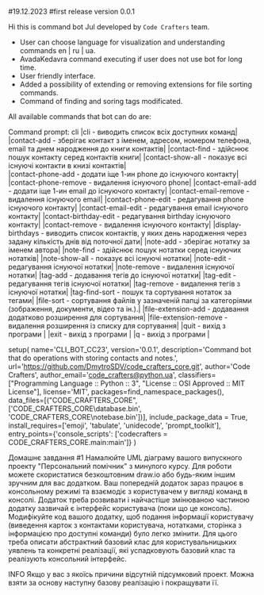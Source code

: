 #19.12.2023
#first release version 0.0.1

Hi this is command bot Jul developed by `Code Crafters` team. 
- User can choose language for visualization and understanding commands en | ru | ua.
- AvadaKedavra command executing if user does not use bot for long time.
- User friendly interface.
- Added a possibility of extending or removing extensions for file sorting commands.
- Command of finding and soring tags modificated.

All available commands that bot can do are:

Command prompt: cli
|cli        - виводить список всіх доступних команд|
|contact-add - зберігає контакт з іменем, адресом, номером телефона, email та днем народження до книги контактів|
|contact-find - здійснює пошук контакту серед контактів книги|
|contact-show-all - показує всі існуючі контакти в книзі контактів|       
|contact-phone-add - додати іще 1-ин phone до існуючого контакту|
|contact-phone-remove - видалення існуючого phone|
|contact-email-add - додати іще 1-ин email до існуючого контакту|
|contact-email-remove - видалення існуючого email|
|contact-phone-edit - редагування phone існуючого контакту|
|contact-email-edit - редагування email існуючого контакту|
|contact-birthday-edit - редагування birthday існуючого контакту|
|contact-remove - видалення існуючого контакту|
|display-birthdays - виводить список контактів, у яких день народження через задану кількість днів від поточної дати|
|note-add   - зберігає нотатку за іменем автора|
|note-find  - здійснює пошук нотатки серед існуючих нотатків|
|note-show-all - показує всі існуючі нотатки|
|note-edit  - редагування існуючої нотатки|
|note-remove - видалення існуючої нотатки|
|tag-add    - додавання тегів до існуючої нотатки|
|tag-edit   - редагування тегів існуючої нотатки|
|tag-remove - видалення тегів з існуючої нотатки|
|tag-find-sort - пошук та сортування нотаток за тегами|
|file-sort  - сортування файлів у зазначеній папці за категоріями (зображення, документи, відео та ін.).|
|file-extension-add - додавання додатково розширення для сортування|
|file-extension-remove - видалення розширення із списку для сортування|
|quit       - вихід з програми    |
|exit       - вихід з програми    |
|q          - вихід з програми    |

setup(
    name='CLI_BOT_CC23',
    version='0.0.1',
    description='Command bot that do operations with storing contacts and notes.',
    url='https://github.com/DmytroSDV/code_crafters_core.git',
    author='Code Crafters',
    author_email='code_crafters@python.ua',
    classifiers=["Programming Language :: Python :: 3",
                 "License :: OSI Approved :: MIT License"],
    license='MIT',
    packages=find_namespace_packages(),
    data_files=[("CODE_CRAFTERS_CORE", ['CODE_CRAFTERS_CORE\database.bin', 'CODE_CRAFTERS_CORE\notebase.bin'])],
    include_package_data = True,
    install_requires=['emoji', 'tabulate', 'unidecode', 'prompt_toolkit'],
    entry_points={'console_scripts': ['codecrafters = CODE_CRAFTERS_CORE.main:main']}
)

Домашнє завдання #1
Намалюйте UML діаграму вашого випускного проекту "Персональний помічник" з минулого курсу. Для роботи можете скористатися безкоштовним draw.io або будь-яким іншим зручним для вас додатком.
Ваш попередній додаток зараз працює в консольному режимі та взаємодіє з користувачем у вигляді команд в консолі. Додаток треба розвивати і найчастіше змінюваною частиною додатку зазвичай є інтерфейс користувача (поки що це консоль). Модифікуйте код вашого додатку, щоб подання інформації користувачу (виведення карток з контактами користувача, нотатками, сторінка з інформацією про доступні команди) було легко змінити. Для цього треба описати абстрактний базовий клас для користувальницьких уявлень та конкретні реалізації, які успадковують базовий клас та реалізують консольний інтерфейс.


INFO
Якщо у вас з якоїсь причини відсутній підсумковий проект. Можна взяти за основу наступну базову реалізацію і покращувати її.
